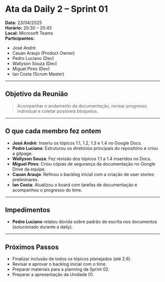 # Ata da Daily 2 – Sprint 01

**Data:** 23/04/2025  
**Horário:** 20:30 – 20:45  
**Local:** Microsoft Teams  
**Participantes:**  
- José André  
- Cauan Araujo (Product Owner)  
- Pedro Luciano (Dev)  
- Wallyson Souza (Dev)  
- Miguel Pires (Dev)  
- Ian Costa (Scrum Master)  

---

## Objetivo da Reunião

> Acompanhar o andamento da documentação, revisar progresso individual e coletar possíveis bloqueios.

---

## O que cada membro fez ontem

- **José André**: Inseriu os tópicos 1.1, 1.2, 1.3 e 1.4 no Google Docs.
- **Pedro Luciano**: Estruturou os diretórios principais do repositório e criou a gitpage.
- **Wallyson Souza**: Fez revisão dos tópicos 1.1 a 1.4 inseridos no Docs.
- **Miguel Pires**: Criou cópias de segurança da documentação no Google Drive da equipe.
- **Cauan Araujo**: Refinou o backlog inicial com a criação de user stories preliminares.
- **Ian Costa**: Atualizou o board com tarefas de documentação e acompanhou o progresso do time.

---


## Impedimentos

- **Pedro Luciano** relatou dúvida sobre padrão de escrita nos documentos (solucionado durante a daily).

---

## Próximos Passos

- Finalizar inclusão de todos os tópicos planejados (até 2.6).
- Revisar e aprovar o backlog inicial com o time.
- Preparar materiais para a planning da Sprint 02.
- Preparar a apresentação da Unidade 01.

